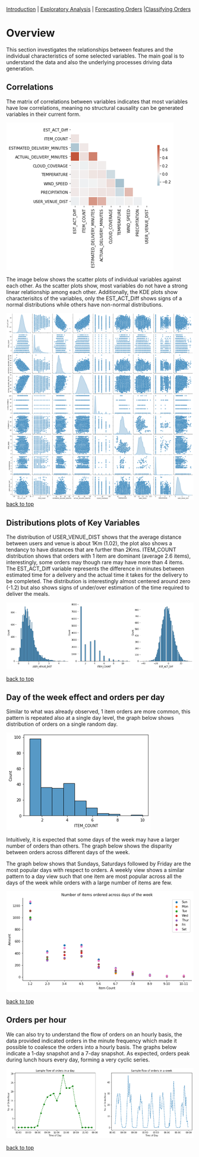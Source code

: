 [Introduction](./../../index.md) | [Exploratory Analysis](./../pages/data_exploration.md) | [Forecasting Orders](./../pages/order_forecasting.md) |[Classifying Orders](./../pages/order_classification.md)

# Overview

This section investigates the relationships between features and the
individual characteristics of some selected variables. The main goal
is to understand the data and also the underlying processes driving
data generation.

## Correlations

The matrix of correlations between variables indicates that most
variables have low correlations, meaning no structural causality can
be generated variables in their current form.

![Correlations](../images/correlations_wolt.png)

The image below shows the scatter plots of individual variables
against each other. As the scatter plots show, most variables do not
have a strong linear relationship among each other. Additionally, the
KDE plots show characterisitcs of the variables, only the EST_ACT_Diff
shows signs of a normal distributions while others have non-normal
distributions.

![scatterplot](../images/scatter_kde_plots.png)
[back to top](./../pages/data_exploration.md)

## Distributions plots of Key Variables

The distribution of USER_VENUE_DIST shows that the average distance
between users and venue is about 1Km (1.02), the plot also shows a
tendancy to have distances that are further than 2Kms. ITEM_COUNT
distribution shows that orders with 1 item are dominant (average 2.6
items), interestingly, some orders may though rare may have more than
4 items. The EST_ACT_Diff variable represents the difference in
minutes between estimated time for a delivery and the actual time it
takes for the delivery to be completed. The distribution is
interestingly almost centered around zero (-1.2) but also shows signs
of under/over estimation of the time required to deliver the meals.


![distplot](../images/distribution_uservenue_itemcount_dist.png)

[back to top](./../pages/data_exploration.md)

##  Day of the week effect and orders per day

Similar to what was already observed, 1 item orders are more common,
this pattern is repeated also at a single day level, the graph below
shows distribution of orders on a single random day.

![single_day_orders](../images/orders_single_day.png)

Intuitively, it is expected that some days of the week may have a
larger number of orders than others. The graph below shows the
disparity between orders across different days of the week.


The graph below shows that Sundays, Saturdays followed by Friday are
the most popular days with respect to orders. A weekly view shows a
similar pattern to a day view such that one item are most popular
across all the days of the week while orders with a large number of
items are few.

![weekly_orders](../images/orders_weekly.png)

[back to top](./../pages/data_exploration.md)

## Orders  per hour

We can also try to understand the flow of orders on an hourly basis,
the data provided indicated orders in the minute frequency which made
it possible to coalesce the orders into a hourly basis. The graphs
below indicate a 1-day snapshot and a 7-day snapshot. As expected,
orders peak during lunch hours every day, forming a very cyclic
series.

![distplot](../images/order_per_hour.png)

[back to top](./../pages/data_exploration.md)
